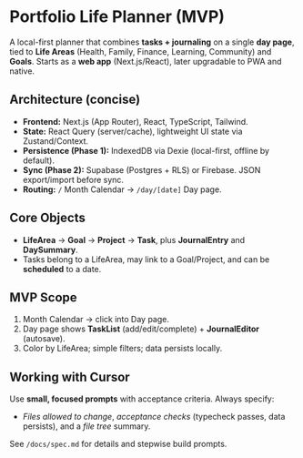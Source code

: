 # Portfolio Life Planner (MVP)

A local-first planner that combines **tasks + journaling** on a single **day page**, tied to **Life Areas** (Health, Family, Finance, Learning, Community) and **Goals**. Starts as a **web app** (Next.js/React), later upgradable to PWA and native.

## Architecture (concise)
- **Frontend:** Next.js (App Router), React, TypeScript, Tailwind.
- **State:** React Query (server/cache), lightweight UI state via Zustand/Context.
- **Persistence (Phase 1):** IndexedDB via Dexie (local-first, offline by default).
- **Sync (Phase 2):** Supabase (Postgres + RLS) or Firebase. JSON export/import before sync.
- **Routing:** `/` Month Calendar → `/day/[date]` Day page.

## Core Objects
- **LifeArea** → **Goal** → **Project** → **Task**, plus **JournalEntry** and **DaySummary**.
- Tasks belong to a LifeArea, may link to a Goal/Project, and can be **scheduled** to a date.

## MVP Scope
1. Month Calendar → click into Day page.
2. Day page shows **TaskList** (add/edit/complete) + **JournalEditor** (autosave).
3. Color by LifeArea; simple filters; data persists locally.

## Working with Cursor
Use **small, focused prompts** with acceptance criteria. Always specify:
- *Files allowed to change*, *acceptance checks* (typecheck passes, data persists), and a *file tree* summary.

See `/docs/spec.md` for details and stepwise build prompts.

